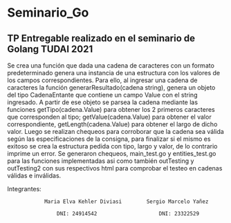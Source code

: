 # Seminario_Go

 ## TP Entregable realizado en el seminario de Golang TUDAI 2021

 Se crea una función que dada una cadena de caracteres con un formato predeterminado genera una instancia de una estructura con los valores de los campos correspondientes.
 Para ello, al ingresar una cadena de caracteres la función generarResultado(cadena string), genera un objeto del tipo CadenaEntante que contiene un campo Value con el string ingresado.
 A partir de ese objeto se parsea la cadena mediante las funciones getTipo(cadena.Value) para obtener los 2 primeros caracteres que corresponden al tipo; getValue(cadena.Value) para obtener el valor correspondiente, getLength(cadena.Value) para obtener el largo de dicho valor.
 Luego se realizan chequeos para corroborar que la cadena sea válida según las especificaciones de la consigna, para finalizar si el mismo es exitoso se crea la estructura pedida con tipo, largo y valor,
 de lo contrario imprime un error.
 Se generaron chequeos, main_test.go y entities_test.go para las funciones implementadas asi como también outTesting y outTesting2 con sus respectivos html para comprobar el testeo en cadenas válidas e inválidas.


 Integrantes:
 
                Maria Elva Kehler Diviasi        Sergio Marcelo Yañez 
 
                    DNI: 24914542                    DNI: 23322529
